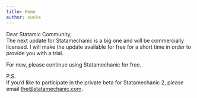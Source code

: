 ```yaml
---
title: Home
author: sucka
---
```


<span class="salutation">Dear Statamic Community,</span>  
The next update for Statamechanic is a big one and will be commercially licensed. I will make the update available for free for a short time in order to provide you with a trial.For now, please continue using Statamechanic for free.
<a class="signature" href="http://curtisblackwell.com"></a>
<span class="ps">P.S.  If you’d like to participate in the private beta for Statamechanic 2, please email <the@statamechanic.com>.</span>